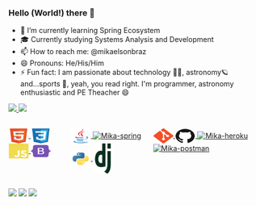 ### Hello (World!) there 👋

- 🌱 I’m currently learning Spring Ecosystem
- 🎓 Currently studying Systems Analysis and Development
- 📫 How to reach me: @mikaelsonbraz
- 😄 Pronouns: He/His/Him
- ⚡ Fun fact: I am passionate about technology 👨‍💻, astronomy🪐 and...sports 🏀, yeah, you read right. I'm programmer, astronomy enthusiastic and PE Theacher 😄 

<div>
  <a href="https://github.com/mikaelsonbraz">
  <img height="180em" src="https://github-readme-stats.vercel.app/api?username=mikaelsonbraz&show_icons=true&theme=great-gatsby&include_all_commits=true&count_private=true&border_radius=5mm"/>
  <img height="180em" src="https://github-readme-stats.vercel.app/api/top-langs/?username=mikaelsonbraz&layout=compact&langs_count=6&theme=great-gatsby&border_radius=5mm"/>
 </div>
  

<div style="display: flex; flex-wrap: nowrap; justify-content: space-evenly"><br>
  <div>
    <h2></h2>
    <img align="center" alt="Mika-HTML" height="30" width="40" src="https://raw.githubusercontent.com/devicons/devicon/master/icons/html5/html5-original.svg">
    <img align="center" alt="Mika-CSS" height="30" width="40" src="https://raw.githubusercontent.com/devicons/devicon/master/icons/css3/css3-original.svg">
    <img align="center" alt="Mika-Js" height="30" width="40" src="https://raw.githubusercontent.com/devicons/devicon/master/icons/javascript/javascript-plain.svg">
    <img align="center" alt="Mika-bootstrap" height="30" width="40" src="https://raw.githubusercontent.com/devicons/devicon/master/icons/bootstrap/bootstrap-plain.svg">
  </div>
  <div>
    <h2></h2>
    <img align="center" alt="Mika-Java" height="30" width="40" src="https://raw.githubusercontent.com/devicons/devicon/master/icons/java/java-original.svg">
    <img align="center" alt="Mika-spring" height="60" width="40" src="https://cdn.jsdelivr.net/gh/devicons/devicon/icons/spring/spring-original-wordmark.svg">
    <img align="center" alt="Mika-Python" height="30" width="40" src="https://raw.githubusercontent.com/devicons/devicon/master/icons/python/python-original.svg">
    <img align="center" alt="Mika-django" height="60" width="40" src="https://raw.githubusercontent.com/devicons/devicon/master/icons/django/django-plain.svg">
  </div>
  <div>
    <h2></h2>
    <img align="center" alt="Mika-Git" height="30" width="40" src="https://raw.githubusercontent.com/devicons/devicon/master/icons/git/git-original.svg">
    <img align="center" alt="Mika-github" height="30" width="40" src="https://raw.githubusercontent.com/devicons/devicon/master/icons/github/github-original.svg">
    <img align="center" alt="Mika-heroku" height="30" width="40" src="https://cdn.jsdelivr.net/gh/devicons/devicon/icons/heroku/heroku-original-wordmark.svg" />
    <img align="center" alt="Mika-postman" height="30" width="30" src="https://www.vectorlogo.zone/logos/getpostman/getpostman-icon.svg"/>
  </div>  
</div>
  
  ##

<div> 
  <a href="https://www.linkedin.com/in/mikaelsonbraz/" target="_blank"><img src="https://img.shields.io/badge/-LinkedIn-%230077B5?style=for-the-badge&logo=linkedin&logoColor=white" target="_blank"></a>
  <a href="https://instagram.com/mikaelsonbraz" target="_blank"><img src="https://img.shields.io/badge/-Instagram-%23E4405F?style=for-the-badge&logo=instagram&logoColor=white" target="_blank"></a>
  <a href = "mailto:mikaelsonmrn@gmail.com"><img src="https://img.shields.io/badge/-Gmail-%23333?style=for-the-badge&logo=gmail&logoColor=white" target="_blank"></a>

</div>

